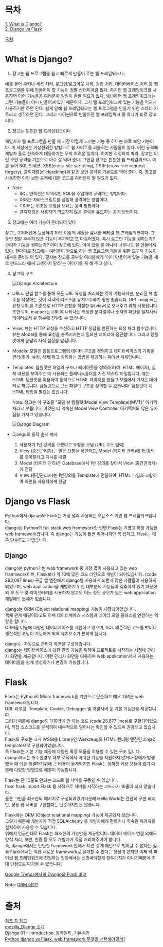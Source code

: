 목차
=====
[1. What is Django?](#What-is-Django?)  
[2. Django vs Flask](#Django-vs-Flask)  

[출처](#출처)  


# What is Django?

  1. 장고는 웹 프로그램을 쉽고 빠르게 만들어 주는 웹 프레임워크다.
  
  예를 들어 쿠키나 세션 처리, 로그인/로그아웃 처리, 권한 처리, 데이터베이스 처리 등 웹 프로그램을 위해 만들어야 할 기능이 정말 산더미처럼 많다.
  하지만 웹 프레임워크를 사용하면 이런 기능들을 여러분이 일일이 만들 필요가 없다. 왜냐하면 웹 프레임워크에는 그런 기능들이 이미 만들어져 있기 때문이다. 
  그저 웹 프레임워크에 있는 기능을 익혀서 사용하기만 하면 된다. 쉽게 말해 웹 프레임워크는 웹 프로그램을 만들기 위한 스타터 키트라고 생각하면 된다. 
  그리고 파이썬으로 만들어진 웹 프레임워크 중 하나가 바로 장고이다.
  
  2. 장고는 튼튼한 웹 프레임워크이다
  
  개발자가 웹 프로그램을 만들 때 가장 어렵게 느끼는 기능 중 하나는 바로 보안 기능이다. 이 세상에는 기상천외한 방법으로 웹 사이트를 괴롭히는 사람들이 있다.
  이런 공격에 개발자 홀로 신속하게 대응하기는 무척 어려운 일이다. 하지만 걱정하지 마라. 장고는 이런 보안 공격을 기본으로 아주 잘 막아 준다.
  그만큼 장고는 튼튼한 웹 프레임워크다. 예를 들어 SQL 인젝션, XSS(cross-site scripting), CSRF(cross-site request forgery), 클릭재킹(clickjacking)과 같은
  보안 공격을 기본으로 막아 준다. 즉, 장고를 사용하면 이런 보안 공격에 대한 코드를 여러분이 짤 필요가 없다.
  
  + Note
    - SQL 인젝션은 악의적인 SQL을 주입하여 공격하는 방법이다.
    - XSS는 자바스크립트를 삽입해 공격하는 방법이다.
    - CSRF는 위조된 요청을 보내는 공격 방법이다.
    - 클릭재킹은 사용자의 의도하지 않은 클릭을 유도하는 공격 방법이다.
    
   3. 장고에는 여러 기능이 준비되어 있다
   
   장고는 2005년에 등장하여 10년 이상의 세월을 감내한 베테랑 웹 프레임워크이다. 그동안 정말 무수히 많은 기능이 추가되고 또 다듬어졌다. 혹시 로그인 기능을
   원하는가? 관리자 기능을 원하는가? 이미 장고에 있다. 이미 있을 뿐 아니라 너무나도 잘 만들어져 있다. 한마디로 장고에는 여러분이 필요로 하는 웹 프로그램 개발을
   위한 도구와 기능이 대부분 준비되어 있다. 필자는 장고를 공부할 여러분에게 '이미 만들어져 있는 기능을 새로 만드느라 애써 고생하지 말라'는 이야기를 꼭 해 주고
   싶다.
   
   4. 장고의 구조
   
   
      ![Django Architecture](https://mdn.mozillademos.org/files/13931/basic-django.png)
  
  
  - URLs: 단일 함수를 통해 모든 URL 요청을 처리하는 것이 가능하지만, 분리된 뷰 함수를 작성하는 것이 각각의 리소스를 유지보수하기 훨씬 쉽습니다. 
  URL mapper는 요청 URL을 기준으로 HTTP 요청을 적절한 뷰(view)로 보내주기 위해 사용됩니다. 또한 URL mapper는 URL에 나타나는 특정한 문자열이나 
  숫자의 패턴을 일치시켜 데이터로서 뷰 함수에 전달할 수 있습니다.
  
  - View: 뷰는 HTTP 요청을 수신하고 HTTP 응답을 반환하는 요청 처리 함수입니다. 뷰는 Model을 통해 요청을 충족시키는데 필요한 데이터에 접근합니다.
  그리고 탬플릿에게 응답의 서식 설정을 맡깁니다.
  
  - Models: 모델은 응용프로그램의 데이터 구조를 정의하고 데이터베이스의 기록을 관리(추가, 수정, 삭제)하고 쿼리하는 방법을 제공하는 파이썬 객체입니다.
  
  - Templates: 탬플릿은 파일의 구조나 레이아웃을 정의하고(예: HTML 페이지), 실제 내용을 보여주는 데 사용되는 플레이스홀더를 가진 텍스트 파일입니다.
  뷰는 HTML 탬플릿을 이용하여 동적으로 HTML 페이지를 만들고 모델에서 가져온 데이터로 채웁니다. 탬플릿으로 모든 파일의 구조를 정의할 수 있습니다.
  탬플릿이 꼭 HTML 타입일 필요는 없습니다!
  
    Note: 장고는 이 구조를 "모델 뷰 템플릿(Model View Template)(MVT)" 아키텍처라고 부릅니다. 이것은 더 익숙한 Model View Controller 아키텍처와
    많은 유사점을 가지고 있습니다.
  
      ![Django Diagram](https://w.namu.la/s/dea675fca9120cdee8331049e318113fd8b7e1b72b75cbc46854b809784a73c434e9b9abe59be0a41f1b59ace410fc7247db918a595ef5b804799c0bdfedf865e7ea11e1b1044d40ff0fae41a3f27036482abdfe1801a3873cf8f18b2f425f1a)
  
  - Django의 동작 순서 예시
  
    1. 사용자가 1번 강의를 보겠다고 요청을 보냄 (URL 주소 입력)
    2. View (중간관리자)는 받은 요청을 확인하고, Model (데이터 관리)에 1번강의를 찾아달라고 지시를 내림
    3. Model (데이터 관리)은 Database에서 1번 강의를 찾아서 View (중간관리자)에 전달
    4. View (중간관리자)는 1번강의를 Template에 전달하여, HTML 파일과 조합하여 화면을 사용자에게 전달
    
# Django vs Flask

Python에서 django와 Flask는 가장 널리 사용되는 오픈소스 기반 웹 프레임워크입니다.  
django는 Python의 full stack web framework인 반면 Flask는 가볍고 확장 가능한 web framework입니다. 즉 django는 기능이 훨씬 뛰어나지만 복
잡하고, Flask는 매우 단순하고 가볍습니다.

## Django

django는 python기반 web framework 중 가장 많이 사용되고 있는 web framework이며, Flask보다 약 10배 많은 코드 라인으로 개발이 되어있습니다. (code 290,087 
lines) 구글 앱 엔진에서 django를 사용하게 되면서 많은 사람들이 사용하게 되었으며, web application을 개발하기 위한 대부분의 기능들이 갖추어져 있기 때문에 외
부 도구 및 라이브러리를 사용하지 않고도 어느 정도 규모가 있는 web application 개발에도 문제가 없습니다.  

django는 ORM (Object relational mapping) 기능이 내장되어있습니다.  
객체 관계 매핑이라고도 하며 데이터베이스 시스템과 데이터 모델 클래스를 연결하는 역할을 합니다.  
ORM을 이용해 다양한 데이터베이스를 지원하고 있으며, SQL 의존적인 코드를 벗어나 생산적인 코딩이 가능하게 되어 유지보수가 편하게 됩니다.  

django는 자동으로 관리자 화면을 구성해줍니다.  
django는 데이터베이스에 대한 관리 기능을 위하여 프로젝트를 시작하는 시점에 관리자 화면을 제공합니다. 이런 관리자 화면을 이용하여 web application에서 사용하는 
데이터들을 쉽게 생성하거나 변경이 가능합니다.  

# Flask

Flask는 Python의 Micro framework를 기반으로 단순하고 매우 가벼운 web framework입니다.  
URL 라우팅, Template, Cookie, Debugger 및 개발서버 등 기본 기능만을 제공합니다.  
그러기 때문에 django의 1/10밖에 안 되는 코드 (code 28,677 lines)로 구현되어있으며, 직접 소스코드를 분석하여 내부적으로 일어나는 확인할 수 있으며 권장되고 있습니다.  
Flask의 구조는 크게 WSGI용 Library인 Werkzeug와 HTML 렌더링 엔진인 Jinja2 template으로 구성되어있습니다.  
즉 Flask는 기본 기능 제공에 다양한 확장 모듈을 이용할 수 있는 구조 입니다.  
django에서는 특수한경우 내부 로직에서 어떠한 기능을 지원하지 않거나 장애가 발생했을 때 이를 해결하기위해 큰 비용이 들게되지만 Flask는 정해진 확장 모듈이 없기
때문에 다양한 방법으로 해결이 가능합니다.  

Flask는 단 10줄도 안되는 코드로 웹 서버를 구동할 수 있습니다.  
from flask import Flask 를 시작으로 서버를 시작하는 코드까지 10줄이 되지 않습니다.  
물론 그만큼 최소한의 패키지로 구성되어있기때문에 Hello World는 간단히 구현 되지만, 상용 웹 서버를 구현할때는 단순하지만은 않습니다.  

Flask에는 ORM (Object relational mapping) 기능이 제공되지 않습니다.  
그렇기 때문에 개발자가 직접 SQLAlchemy 등 개발자에게 편하거나 익숙한 패키지를 설치하여 사용할 수 있습니다.  
위에서 언급한대로 Flask는 최소한의 기능만을 제공합니다. 데이터 베이스 연결 외에도 양식 처리, 보안, 인증 등 모두 개발자가 직접 처리해주어야 합니다.  
즉, django에서는 탄탄한 framework 안에서 다른 설계 패턴으로 벗어날 수 없다는 점을 Flask에서는 직접 새로운 framework로 설계할 수 있다는 장점이 있지만 이제 막 
파이썬 웹 프레임워크에 진입하는 입장에서는 신경써야할게 한두가지가 아니기때문에 최대 단점으로 다가올 수 있습니다.  

[Google Trends에서의 Django와 Flask 비교](https://trends.google.com/trends/explore?q=Django,Flask)

Note: [ORM 이란?](https://gmlwjd9405.github.io/2019/02/01/orm.html)

# 출처

[점프 투 장고](https://wikidocs.net/78004)  
[mozilla_Django 소개](https://developer.mozilla.org/ko/docs/Learn/Server-side/Django/Introduction#%EC%9A%94%EC%B2%AD%EC%9D%84_%EC%95%8C%EB%A7%9E%EC%9D%80_%EB%B7%B0%EB%A1%9C_%EC%A0%84%EB%8B%AC_urls.py)  
[Django 01 - Introduction, 동작원리, 기본설정](https://tothefullest08.github.io/django/2019/02/11/django01/)  
[Python django vs Flask. web framework 무엇을 선택해야할까?](https://wendys.tistory.com/172)
